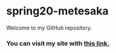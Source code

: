 # spring20-metesaka


Welcome to my GitHub repository. 

### You can visit my site with [this link.](https://bu-ie-360.github.io/spring20-metesaka/)
